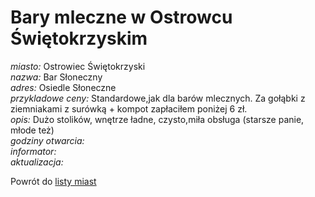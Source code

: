 # Bary mleczne w Ostrowcu Świętokrzyskim


*miasto:*  Ostrowiec Świętokrzyski    <br/>
*nazwa:*  Bar Słoneczny   <br/>
*adres:*     Osiedle Słoneczne          <br/>
*przykladowe ceny:*  Standardowe,jak dla barów mlecznych. Za gołąbki z ziemniakami z surówką + kompot zapłaciłem poniżej 6 zł.   <br/>
*opis:*  Dużo stolików, wnętrze ładne, czysto,miła obsługa (starsze panie, młode też)   <br/>
*godziny otwarcia:*     <br/>
*informator:*     <br/>
*aktualizacja:*        <br/>

Powrót do [listy miast](/bary_mleczne)


